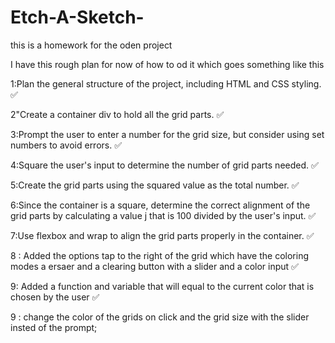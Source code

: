 # Etch-A-Sketch-
this is a homework for the oden project 

I have this rough plan for now of how to od it which goes something like this  

1:Plan the general structure of the project, including HTML and CSS styling. ✅

2"Create a container div to hold all the grid parts. ✅

3:Prompt the user to enter a number for the grid size, but consider using set numbers to avoid errors. ✅

4:Square the user's input to determine the number of grid parts needed. ✅

5:Create the grid parts using the squared value as the total number. ✅

6:Since the container is a square, determine the correct alignment of the grid parts by calculating a value j that is 100 divided by the user's input. ✅

7:Use flexbox and wrap to align the grid parts properly in the container. ✅

8 : Added the options tap to the right of the grid which have the coloring modes a ersaer and a clearing button with a slider and a color input  ✅

9: Added a function and variable that will equal to the current color that is chosen by the user ✅

9 : change the color of the grids on click and the grid size with the slider insted of the prompt;
